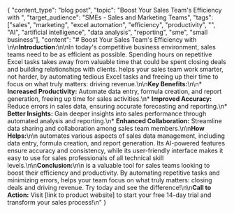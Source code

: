 {
  "content_type": "blog post",
  "topic": "Boost Your Sales Team's Efficiency with <Product Name>",
  "target_audience": "SMEs - Sales and Marketing Teams",
  "tags": ["sales", "marketing", "excel automation", "efficiency", "productivity", "<ProductName>", "AI", "artificial intelligence", "data analysis", "reporting", "sme", "small business"],
  "content": "# Boost Your Sales Team's Efficiency with <Product Name>\n\n**Introduction:**\n\nIn today's competitive business environment, sales teams need to be as efficient as possible.  Spending hours on repetitive Excel tasks takes away from valuable time that could be spent closing deals and building relationships with clients.  <Product Name> helps your sales team work smarter, not harder, by automating tedious Excel tasks and freeing up their time to focus on what truly matters: driving revenue.\n\n**Key Benefits:**\n\n* **Increased Productivity:** Automate data entry, formula creation, and report generation, freeing up time for sales activities.\n* **Improved Accuracy:** Reduce errors in sales data, ensuring accurate forecasting and reporting.\n* **Better Insights:** Gain deeper insights into sales performance through automated analysis and reporting.\n* **Enhanced Collaboration:** Streamline data sharing and collaboration among sales team members.\n\n**How <Product Name> Helps:**\n\n<Product Name> automates various aspects of sales data management, including data entry, formula creation, and report generation.  Its AI-powered features ensure accuracy and consistency, while its user-friendly interface makes it easy to use for sales professionals of all technical skill levels.\n\n**Conclusion:**\n\n<Product Name> is a valuable tool for sales teams looking to boost their efficiency and productivity.  By automating repetitive tasks and minimizing errors, <Product Name> helps your team focus on what truly matters: closing deals and driving revenue.  Try <Product Name> today and see the difference!\n\n**Call to Action:**  Visit [link to product website] to start your free 14-day trial and transform your sales process!\n"
}

